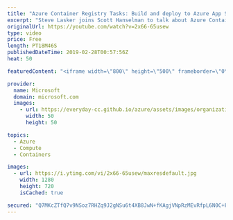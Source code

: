 ```yaml
---
title: "Azure Container Registry Tasks: Build and deploy to Azure App Service | Azure Friday"
excerpt: "Steve Lasker joins Scott Hanselman to talk about Azure Container Registry (ACR) Tasks and how you can build your container images in Azure for the three phases of development: pre-commit, team commits, and post-development for OS & Framework Patching. [01:03] Demo Start   For more information:  Azure"
originalUrl: https://youtube.com/watch?v=2x66-65usew
type: video
price: Free
length: PT18M46S
publishedDateTime: 2019-02-28T00:57:56Z
heat: 50

featuredContent: "<iframe width=\"800\" height=\"500\" frameborder=\"0\" src=\"https://www.youtube.com/embed/2x66-65usew\" allow=\"accelerometer; autoplay; encrypted-media; gyroscope; picture-in-picture\" allowfullscreen></iframe>"

provider:
  name: Microsoft
  domain: microsoft.com
  images:
    - url: https://everyday-cc.github.io/azure/assets/images/organizations/microsoft.com-50x50.jpg
      width: 50
      height: 50

topics:
  - Azure
  - Compute
  - Containers

images:
  - url: https://i.ytimg.com/vi/2x66-65usew/maxresdefault.jpg
    width: 1280
    height: 720
    isCached: true

secured: "Q7MKcZTfQ7v9NSoz7RHZq9J2gNSu6t4XB8JwN+fKAgjVNpRzMEvRfpL6N0C+F/WEQtAng1MDbboLPLfbJ7+bwVUwcHXCYHBeJmJy7jH2xjmvnBTpv2AgaUOVAE7xYRP+fYQ3yH0UR/pj4jp0RuHPqMa5Nq3PK2D4uQyaVRoF+EmUNDvMgfmhVSaYGudgdfeujPZMufVy2gaBVhjQZ3k8bodBqv+zbY68cxAGhRA2CGMomx48poolXyuBKS0wWSjD2Bb6CTpN9nUulQZRlhgjPrrLpQIS2VlYy2cPhIp4bDkWOT2PlcOeNgfMyI6dG21lBtMGCFIgk37+FCHA37BSmpGk2qxEwb6blt4BOOGcaSZq0+GVDyKmQI0GwVnvLZnLbThUJ/HzbDOyDCXmEmTDFF0voF347nfgFvYMeZ0mZbY=;M+SLsnFsV2OV9TMDGGuMKQ=="
---
```


